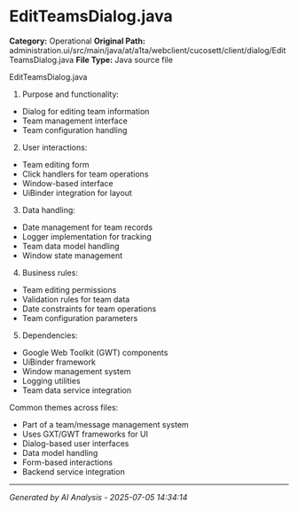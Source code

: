 # EditTeamsDialog.java

**Category:** Operational
**Original Path:** administration.ui/src/main/java/at/a1ta/webclient/cucosett/client/dialog/EditTeamsDialog.java
**File Type:** Java source file

EditTeamsDialog.java
1. Purpose and functionality:
- Dialog for editing team information
- Team management interface
- Team configuration handling

2. User interactions:
- Team editing form
- Click handlers for team operations
- Window-based interface
- UiBinder integration for layout

3. Data handling:
- Date management for team records
- Logger implementation for tracking
- Team data model handling
- Window state management

4. Business rules:
- Team editing permissions
- Validation rules for team data
- Date constraints for team operations
- Team configuration parameters

5. Dependencies:
- Google Web Toolkit (GWT) components
- UiBinder framework
- Window management system
- Logging utilities
- Team data service integration

Common themes across files:
- Part of a team/message management system
- Uses GXT/GWT frameworks for UI
- Dialog-based user interfaces
- Data model handling
- Form-based interactions
- Backend service integration

---
*Generated by AI Analysis - 2025-07-05 14:34:14*
